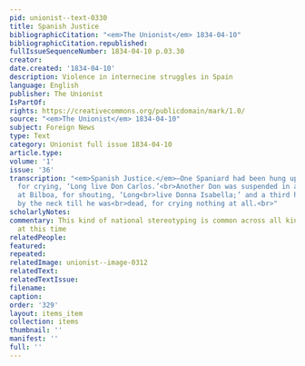 ```yaml
---
pid: unionist--text-0330
title: Spanish Justice
bibliographicCitation: "<em>The Unionist</em> 1834-04-10"
bibliographicCitation.republished: 
fullIssueSequenceNumber: 1834-04-10 p.03.30
creator: 
date.created: '1834-04-10'
description: Violence in internecine struggles in Spain
language: English
publisher: The Unionist
IsPartOf: 
rights: https://creativecommons.org/publicdomain/mark/1.0/
source: "<em>The Unionist</em> 1834-04-10"
subject: Foreign News
type: Text
category: Unionist full issue 1834-04-10
article.type: 
volume: '1'
issue: '36'
transcription: "<em>Spanish Justice.</em>—One Spaniard had been hung up at Madrid
  for crying, ‘Long live Don Carlos.’<br>Another Don was suspended in a similar manner
  at Bilboa, for shouting, ‘Long<br>live Donna Isabella;’ and a third has been stretched
  by the neck till he was<br>dead, for crying nothing at all.<br>"
scholarlyNotes: 
commentary: This kind of national stereotyping is common across all kinds of periodicals
  at this time
relatedPeople: 
featured: 
repeated: 
relatedImage: unionist--image-0312
relatedText: 
relatedTextIssue: 
filename: 
caption: 
order: '329'
layout: items_item
collection: items
thumbnail: ''
manifest: ''
full: ''
---
```

